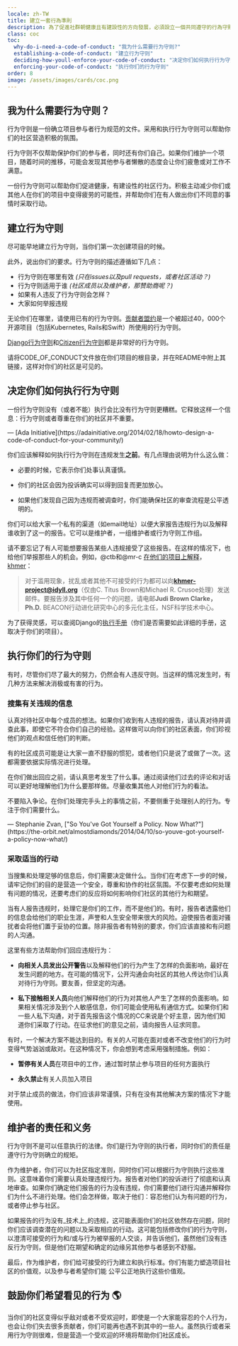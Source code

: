 ```yaml
---
locale: zh-TW
title: 建立一套行為準則
description: 為了促進社群朝健康且有建設性的方向發展，必須設立一個共同遵守的行為守則。
class: coc
toc:
  why-do-i-need-a-code-of-conduct: "我为什么需要行为守则?"
  establishing-a-code-of-conduct: "建立行为守则"
  deciding-how-youll-enforce-your-code-of-conduct: "决定你们如何执行行为守则"
  enforcing-your-code-of-conduct: "执行你们的行为守则"
order: 8
image: /assets/images/cards/coc.png
---
```


## 我为什么需要行为守则？

行为守则是一份确立项目参与者行为规范的文件。采用和执行行为守则可以帮助你们的社区营造积极的氛围。

行为守则不仅帮助保护你们的参与者，同时还有你们自己。如果你们维护一个项目，随着时间的推移，可能会发现其他参与者懒散的态度会让你们疲惫或对工作不满意。

一份行为守则可以帮助你们促进健康，有建设性的社区行为。积极主动减少你们或其他人在你们的项目中变得疲劳的可能性，并帮助你们在有人做出你们不同意的事情时采取行动。  


## 建立行为守则

尽可能早地建立行为守则，当你们第一次创建项目的时候。

此外，说出你们的要求。行为守则的描述遵循如下几点：

* 行为守则在哪里有效 _(只在issues以及pull requests，或者社区活动？)_  
* 行为守则适用于谁 _(社区成员以及维护者，那赞助商呢？)_
* 如果有人违反了行为守则会怎样？
* 大家如何举报违规

无论你们在哪里，请使用已有的行为守则。[贡献者盟约](http://contributor-covenant.org/)是一个被超过40，000个开源项目（包括Kubernetes, Rails和Swift）所使用的行为守则。


[Django行为守则](https://www.djangoproject.com/conduct/)和[Citizen行为守则](http://citizencodeofconduct.org/)都是非常好的行为守则。

请将CODE_OF_CONDUCT文件放在你们项目的根目录，并在README中附上其链接，这样对你们的社区是可见的。

## 决定你们如何执行行为守则

<aside markdown="1" class="pquote">
  一份行为守则没有（或者不能）执行会比没有行为守则更糟糕。它释放这样一个信息：行为守则或者尊重在你们的社区并不重要。
  <p markdown="1" class="pquote-credit">
— [Ada Initiative](https://adainitiative.org/2014/02/18/howto-design-a-code-of-conduct-for-your-community/)
  </p>
</aside>

你们应该解释如何执行行为守则在违规发生**之前**。有几点理由说明为什么这么做：

* 必要的时候，它表示你们处事认真谨慎。

* 你们的社区会因为投诉确实可以得到回复而更加放心。

* 如果他们发现自己因为违规而被调查时，你们能确保社区的审查流程是公平透明的。

你们可以给大家一个私有的渠道（如email地址）以便大家报告违规行为以及解释谁收到了这一的报告。它可以是维护者，一组维护者或行为守则工作组。

请不要忘记了有人可能想要报告某些人违规接受了这些报告。在这样的情况下，也给他们举报那些人的机会。例如，@ctb和@mr-c [在他们的项目上解释](https://github.com/dib-lab/khmer/blob/master/CODE_OF_CONDUCT.rst)， [khmer](https://github.com/dib-lab/khmer)：

> 对于滥用现象，扰乱或者其他不可接受的行为都可以向**khmer-project@idyll.org**（仅由C. Titus Brown和Michael R. Crusoe处理）发送邮件。要报告涉及其中任何一个的问题，请电邮**Judi Brown Clarke，Ph.D.** BEACON行动进化研究中心的多元化主任，NSF科学技术中心。


为了获得灵感，可以查阅Django的[执行手册](https://www.djangoproject.com/conduct/enforcement-manual/)（你们是否需要如此详细的手册，这取决于你们的项目）。

## 执行你们的行为守则

有时，尽管你们尽了最大的努力，仍然会有人违反守则。当这样的情况发生时，有几种方法来解决消极或有害的行为。

### 搜集有关违规的信息

认真对待社区中每个成员的想法。如果你们收到有人违规的报告，请认真对待并调查此事，即使它不符合你们自己的经验。这样做可以向你们的社区表面，你们珍视他们的观点和信任他们的判断。


有的社区成员可能是让大家一直不舒服的惯犯，或者他们只是说了或做了一次。这都需要依据实际情况进行处理。

在你们做出回应之前，请认真思考发生了什么事。通过阅读他们过去的评论和对话可以更好地理解他们为什么要那样做。尽量收集其他人对他们行为的看法。

<aside markdown="1" class="pquote">
  不要陷入争论。在你们处理完手头上的事情之前，不要侧重于处理别人的行为。专注于你们需要什么。
  <p markdown="1" class="pquote-credit">
— Stephanie Zvan, ["So You've Got Yourself a Policy. Now What?"](https://the-orbit.net/almostdiamonds/2014/04/10/so-youve-got-yourself-a-policy-now-what/)
  </p>
</aside>

### 采取适当的行动

当搜集和处理足够的信息后，你们需要决定做什么。当你们在考虑下一步的时候，请牢记你们的目的是营造一个安全，尊重和协作的社区氛围。不仅要考虑如何处理有问题的情况，还要考虑们的反应将如何影响你们社区的其他行为和期望。


当有人报告违规时，处理它是你们的工作，而不是他们的。有时，报告者透露他们的信息会给他们的职业生涯，声誉和人生安全带来很大的风险。迫使报告者面对骚扰者会将他们置于妥协的位置。除非报告者有特别的要求，你们应该直接和有问题的人沟通。

这里有些方法帮助你们回应违规行为：

* **向相关人员发出公开警告**以及解释他们的行为产生了怎样的负面影响，最好在发生问题的地方。在可能的情况下，公开沟通会向社区的其他人传达你们认真对待行为守则。要友善，但坚定的沟通。

* **私下接触相关人员**向他们解释他们的行为对其他人产生了怎样的负面影响。如果相关情况涉及到个人敏感信息，你们可能会使用私有通信方式。如果你们和一些人私下沟通，对于首先报告这个情况的CC来说是个好主意，因为他们知道你们采取了行动。在征求他们的意见之前，请向报告人征求同意。

有时，一个解决方案不能达到目的。有关的人可能在面对或者不改变他们的行为时变得气势汹汹或敌对。在这种情况下，你会想到考虑采用强制措施。例如：

* **暂停有关人员**在项目中的工作，通过暂时禁止参与项目的任何方面执行

* **永久禁止**有关人员加入项目

对于禁止成员的做法，你们应该非常谨慎，只有在没有其他解决方案的情况下才能使用。  


## 维护者的责任和义务

行为守则不是可以任意执行的法律。你们是行为守则的执行者，同时你们的责任是遵守行为守则确立的规矩。


作为维护者，你们可以为社区指定准则，同时你们可以根据行为守则执行这些准则。这意味着你们需要认真处理违规行为。报告者对他们的投诉进行了彻底和认真地审查。如果你们确定他们报告的行为没有违规，你们需要他们进行沟通并解释你们为什么不进行处理。他们会怎样做，取决于他们：容忍他们认为有问题的行为，或者停止参与社区。

如果报告的行为没有_技术上_的违规，这可能表面你们的社区依然存在问题，同时你们应该调查潜在的问题以及采取相应的行动。这可能包括修改你们的行为守则，以澄清可接受的行为和/或与行为被举报的人交谈，并告诉他们，虽然他们没有违反行为守则，但是他们在期望和确定的边缘另其他参与者感到不舒服。

最后，作为维护者，你们给可接受的行为建立和执行标准。你们有能力塑造项目社区的价值观，以及参与者希望你们能 公平公正地执行这些价值观。

## 鼓励你们希望看见的行为 🌎

当你们的社区变得似乎敌对或者不受欢迎时，即使是一个大家能容忍的个人行为，也会让你们失去很多贡献者，你们可能再也遇不到其中的一些人。虽然执行或者采用行为守则很难，但是营造一个受欢迎的环境将帮助你们社区成长。

